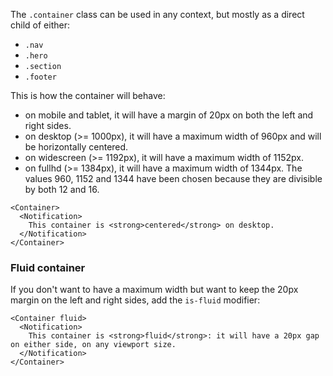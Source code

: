 The `.container` class can be used in any context, but mostly as a direct child of either:

- `.nav`
- `.hero`
- `.section`
- `.footer`

This is how the container will behave:

- on mobile and tablet, it will have a margin of 20px on both the left and right sides.
- on desktop (>= 1000px), it will have a maximum width of 960px and will be horizontally centered.
- on widescreen (>= 1192px), it will have a maximum width of 1152px.
- on fullhd (>= 1384px), it will have a maximum width of 1344px.
The values 960, 1152 and 1344 have been chosen because they are divisible by both 12 and 16.

```example
<Container>
  <Notification>
    This container is <strong>centered</strong> on desktop.
  </Notification>
</Container>
```

### Fluid container

If you don't want to have a maximum width but want to keep the 20px margin on the left and right sides, add the `is-fluid` modifier:

```example
<Container fluid>
  <Notification>
    This container is <strong>fluid</strong>: it will have a 20px gap on either side, on any viewport size.
  </Notification>
</Container>
```
